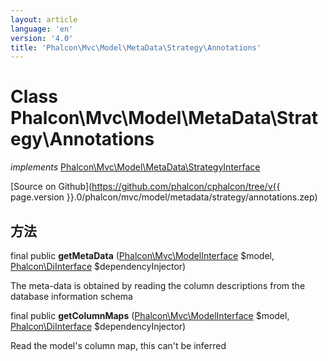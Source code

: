 ```yaml
---
layout: article
language: 'en'
version: '4.0'
title: 'Phalcon\Mvc\Model\MetaData\Strategy\Annotations'
---
```

# Class **Phalcon\Mvc\Model\MetaData\Strategy\Annotations**

*implements* [Phalcon\Mvc\Model\MetaData\StrategyInterface](Phalcon_Mvc_Model_MetaData_StrategyInterface)

[Source on Github](https://github.com/phalcon/cphalcon/tree/v{{ page.version }}.0/phalcon/mvc/model/metadata/strategy/annotations.zep)

## 方法

final public **getMetaData** ([Phalcon\Mvc\ModelInterface](Phalcon_Mvc_ModelInterface) $model, [Phalcon\DiInterface](Phalcon_DiInterface) $dependencyInjector)

The meta-data is obtained by reading the column descriptions from the database information schema

final public **getColumnMaps** ([Phalcon\Mvc\ModelInterface](Phalcon_Mvc_ModelInterface) $model, [Phalcon\DiInterface](Phalcon_DiInterface) $dependencyInjector)

Read the model's column map, this can't be inferred